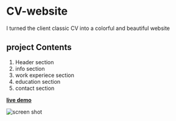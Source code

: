 # CV-website 
I turned the client classic CV into a colorful and beautiful website

## project Contents 
1. Header section 
2. info section 
3. work experiece section 
4. education section 
5. contact section 

[**live demo**](https://aykansaridogan.netlify.app)

![screen shot](CV-website.png)
